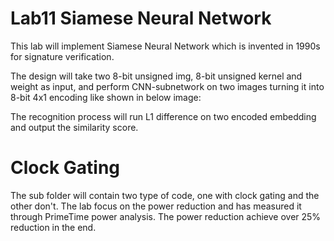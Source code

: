 # Lab11 Siamese Neural Network
This lab will implement Siamese Neural Network which is invented in 1990s for signature verification.

The design will take two 8-bit unsigned img, 8-bit unsigned kernel and weight as input, and perform CNN-subnetwork on two images turning it into 8-bit 4x1 encoding like shown in below image:

The recognition process will run L1 difference on two encoded embedding and output the similarity score.

# Clock Gating
The sub folder will contain two type of code, one with clock gating and the other don't. The lab focus on the power reduction and has measured it through PrimeTime power analysis. The power reduction achieve over 25% reduction in the end.
